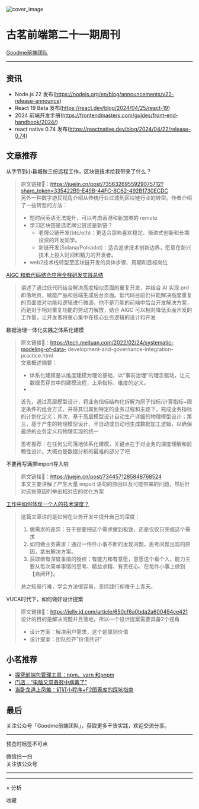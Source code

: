 ![cover_image](https://mmbiz.qpic.cn/sz_mmbiz_jpg/TpB2QHJbiaicF8DfF7Lmgf7OTHgphkU1RFKZVZRMjGBcEM9dopLxCQjjf38q4jd4D04kBOcsV6AMMdFzYeKJgERA/0?wx_fmt=jpeg)

#  古茗前端第二十一期周刊

[ Goodme前端团队 ](javascript:void\(0\);)

__ _ _ _ _

##  资讯

  * Node.js 22 发布(https://nodejs.org/en/blog/announcements/v22-release-announce) 
  * React 19 Beta 发布(https://react.dev/blog/2024/04/25/react-19) 
  * 2024 前端开发手册(https://frontendmasters.com/guides/front-end-handbook/2024/) 
  * react native 0.74 发布(https://reactnative.dev/blog/2024/04/22/release-0.74) 

##  文章推荐

从字节到小县城做三份远程工作，区块链技术给我带来了什么？

>
> 原文链接🔗：https://juejin.cn/post/7356326955929075712?share_token=335422B9-E49B-44FC-8C62-492B1730ECDC  
>  另外一种数字游民视角介绍从传统行业过渡到区块链行业的转型。作者介绍了一些转型的方法：
>
>   * 短时间英语无法提升，可以考虑香港和新加坡的 remote
>   * 学习区块链是选老牌公链还是新链？
>     * 老牌公链开发(btc/eth)：更适合那些喜欢稳定、渐进式创新和长期投资的开发同学。
>     * 新链开发(Solana/Polkadot)：适合追求技术创新边界，愿意在新兴技术上投入时间和精力的开发者。
>   * web2技术栈转型至区块链开发的具体步骤、周期和目标岗位
>

[ AIGC 和低代码结合应用全栈研发实践总结
](https://mp.weixin.qq.com/s?__biz=MzkxNTE3ODU0NA==&mid=2247525163&idx=1&sn=ecf1b88122bd14174cd3094a7f25b529&scene=21#wechat_redirect)

> 讲述了通过低代码结合解决高度相似页面的重复开发，并结合 AI 实现 prd
> 即落地页，赋能产品和后端生成后台页面。低代码目前仍只能解决高度重复的页面或对功能和逻辑进行微调，他不是万能的前端中后台开发解决方案，而是对于相对重复功能的劳动力解放，结合
> AIGC 可以相对降低页面开发的工作量，让开发者将重心集中在核心业务逻辑的设计和开发

数据治理一体化实践之体系化建模

> 原文链接🔗：https://tech.meituan.com/2022/02/24/systematic-modeling-of-data-
> development-and-governance-integration-practice.html  
>  文章概述摘要：
>
>   * 体系化建模是以维度建模为理论基础，以“事前治理”的理念驱动，让元数据贯穿其中的建模流程，上承指标、维度的定义。
>   *
> 首先，通过高层模型设计，将业务指标结构化拆解为原子指标/计算指标+限定条件的组合方式，并将其归属到特定的业务过程和主题下，完成业务指标的计划化定义；其次，基于高层模型设计自动生产详细的物理模型设计；第三，基于产生的物理模型设计，半自动或自动地生成数据加工逻辑，以确保最终的业务定义和物理实现的统一  
>  
>  思考推荐：在任何公司落地体系化建模，关键点在于对业务的深度理解和前瞻性设计。大概也是数据分析的最难的部分了吧
>

不要再写满屏import导入啦

> 原文链接🔗：https://juejin.cn/post/7344571285848768524  
>  本文主要讲解了产生大量 import 语句的原因以及可能带来的问题，然后针对这些原因列举出相对应的优化方案

[ 工作中如何体现一个人的技术深度？
](https://mp.weixin.qq.com/s?__biz=Mzk0MzIxNTMxNA==&mid=2247497373&idx=1&sn=112bf5607d66784ab1585870a9624023&scene=21#wechat_redirect)

> 这篇文章讲的是如何在业务开发中提升自己的深度：
>
>   1. 做需求的差异：在于是要把这个需求做到极致，还是仅仅只完成这个需求
>   2. 如何做业务需求：通过一件件小事不断的发现问题，思考问题出现的原因，拿出解决方案。
>   3. 获取做有深度事情的授权：有能力和有意愿，意愿这个看个人，能力主要从每次简单事情的思考、精益求精、有责任心、在每件小事上做到【自闭环】。  
>  
>  总之知易行难，学会方法很容易，坚持践行却难于上青天。
>

VUCA时代下，如何做好设计提案

> 原文链接🔗：https://jelly.jd.com/article/650cf6a0bda2a600494ce421  
>  设计的目的是解决问题并且落地，所以一个设计提案需要具备2个视角
>
>   * 设计方案：解决用户需求，这个是原则价值
>   * 设计提案：团队拉齐”价值共识“
>

##  小茗推荐

  * [ 探究前端包管理工具：npm、yarn 和pnpm ](https://mp.weixin.qq.com/s?__biz=Mzg4OTkwMTY3Mg==&mid=2247485637&idx=1&sn=ba3ee4db0190d6458b0fcc05a600759c&chksm=cfe58fc2f89206d48344d136d82afef51ff149af722bf7e6f49f6755461bc957961ca974bdde&token=1714490396&lang=zh_CN&scene=21#wechat_redirect)
  * [ 门店：“电脑又双叒叕中病毒了” ](https://mp.weixin.qq.com/s?__biz=Mzg4OTkwMTY3Mg==&mid=2247485622&idx=1&sn=e92967722a840eeafa3cbd35597e2b37&chksm=cfe58fb1f89206a7d4961b145834b5531b497932e32ebbd5d955f25c42ee847062ddbc2ce507&token=1714490396&lang=zh_CN&scene=21#wechat_redirect)
  * [ 当卧龙遇上凤雏：钉钉小程序+F2图表库的踩坑指南 ](https://mp.weixin.qq.com/s?__biz=Mzg4OTkwMTY3Mg==&mid=2247485584&idx=1&sn=477e8dc4b46fdf336c6051aca15f8b5d&chksm=cfe58f97f892068120d15870f8bf33bcff06d1540800f2c1abb464f55abf936891f7b57d84db&token=1714490396&lang=zh_CN&scene=21#wechat_redirect)

##  最后

关注公众号「Goodme前端团队」，获取更多干货实践，欢迎交流分享。

* * *

  

预览时标签不可点

微信扫一扫  
关注该公众号





****



****



×  分析

  收藏

